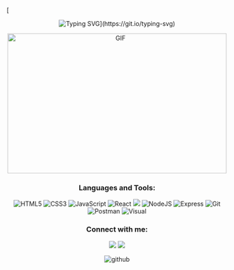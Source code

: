 [ <p align="center">![Typing SVG](https://readme-typing-svg.demolab.com?font=Fira+Code&pause=1000&color=008000&width=720&lines=Hi%2C+I'm+Guadi.++I+am+a+freelance+Developer.++Get+to+know+me!)](https://git.io/typing-svg)

<p align="center">
 <img alt="GIF" src="https://media.tenor.com/AlUkiGkR2j8AAAAC/new-game-ahagon-umiko-programming.gif" width="500" height="320" />
</p>
</p>

<section align="center">
  <h3>Languages and Tools:</h3>
  <img src="https://img.shields.io/badge/html5-%23E34F26.svg?style=for-the-badge&logo=html5&logoColor=white" alt="HTML5">
  <img src="https://img.shields.io/badge/css3-%231572B6.svg?style=for-the-badge&logo=css3&logoColor=white" alt="CSS3">
  <img src="https://img.shields.io/badge/JavaScript-F7DF1E?style=for-the-badge&logo=javascript&logoColor=black" alt="JavaScript">
  <img src="https://img.shields.io/badge/React-20232A?style=for-the-badge&logo=react&logoColor=61DAFB" alt="React">
  <img src="https://img.shields.io/badge/MySQL-005C84?style=for-the-badge&logo=mysql&logoColor=white">
  <img src="https://img.shields.io/badge/Node.js-43853D?style=for-the-badge&logo=node.js&logoColor=white" alt="NodeJS">
  <img src="https://img.shields.io/badge/Express.js-404D59?style=for-the-badge" alt="Express">
  <img src="https://img.shields.io/badge/GIT-E44C30?style=for-the-badge&logo=git&logoColor=white" alt="Git">
  <img src="https://img.shields.io/badge/Postman-FF6C37?style=for-the-badge&logo=postman&logoColor=white" alt="Postman">
  <img src="https://img.shields.io/badge/Visual%20Studio%20Code-0078d7.svg?style=for-the-badge&logo=visual-studio-code&logoColor=white" alt="Visual">
</section>


<h3 align="center">Connect with me:</h3>
<p align="center">
<a align="center" href = "mailto:guadidev@gmail.com"><img src="https://img.shields.io/badge/Gmail-D14836?style=for-the-badge&logo=gmail&logoColor=white"   target="_blank"></a>
<a align="center" href="https://www.linkedin.com/in/guadalupe-alonso-meira" target="blank"><img src="https://img.shields.io/badge/-LinkedIn-%230077B5?style=for-the-badge&logo=linkedin&logoColor=white" target="_blank"></a>
</p> 

<p align="center">
  <img src="https://github-profile-summary-cards.vercel.app/api/cards/stats?username=Meira81&theme=github_dark" alt="github">
</p>


